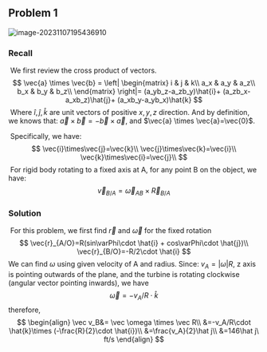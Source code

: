 ## Problem 1

![image-20231107195436910](D:\UWM\Dynamics_TA\Discussion_6_1_Sol\Prob1.png)

### Recall

​	We first review the cross product of vectors.
$$
\vec{a} \times \vec{b} = 
\left|
\begin{matrix}
i & j & k\\
a_x & a_y & a_z\\
b_x & b_y & b_z\\
\end{matrix}
\right|=
(a_yb_z-a_zb_y)\hat{i}+
(a_zb_x-a_xb_z)\hat{j}+
(a_xb_y-a_yb_x)\hat{k}
$$
​	Where $\hat{i},\hat{j},\hat{k}$ are unit vectors of positive $x,y,z$ direction. And by definition, we knows that: $\vec{a} \times \vec{b}=-\vec{b} \times \vec{a}$, and $\vec{a} \times \vec{a}=\vec{0}$.

​	Specifically, we have: 
$$
\vec{i}\times\vec{j}=\vec{k}\\
\vec{j}\times\vec{k}=\vec{i}\\
\vec{k}\times\vec{i}=\vec{j}\\
$$
​	For rigid body rotating to a fixed axis at A, for any point B on the object, we have:
$$
\vec{v}_{B/A} = \vec\omega_{AB}\times \vec R_{B/A}
$$


### Solution

​	For this problem, we first find $\vec{r}$ and $\vec{\omega}$ for the fixed rotation
$$
\vec{r}_{A/O}=R(sin\varPhi\cdot \hat{i} + cos\varPhi\cdot \hat{j})\\
\vec{r}_{B/O}=-R/2\cdot \hat{i}
$$
  We can find $\omega$ using given velocity of A and radius. Since: $v_A=|\omega| R$, z axis is pointing outwards of the plane, and the turbine is rotating clockwise (angular vector pointing inwards), we have
$$
\vec \omega = -v_A/R\cdot \hat{k}
$$
 therefore,  
$$
\begin{align}
\vec v_B&= \vec \omega \times \vec R\\
&=-v_A/R\cdot \hat{k}\times (-\frac{R}{2}\cdot \hat{i})\\
&=\frac{v_A}{2}\hat j\\
&=146\hat j\ ft/s
\end{align}
$$




